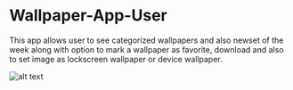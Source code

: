 # Wallpaper-App-User
This app allows user to see categorized wallpapers and also newset of the week along with option to mark a wallpaper
as favorite, download and also to set image as lockscreen wallpaper or device wallpaper.

![alt text](https://user-images.githubusercontent.com/24224281/50545311-3abe6d80-0c31-11e9-9bdb-d9830a09393c.PNG)
